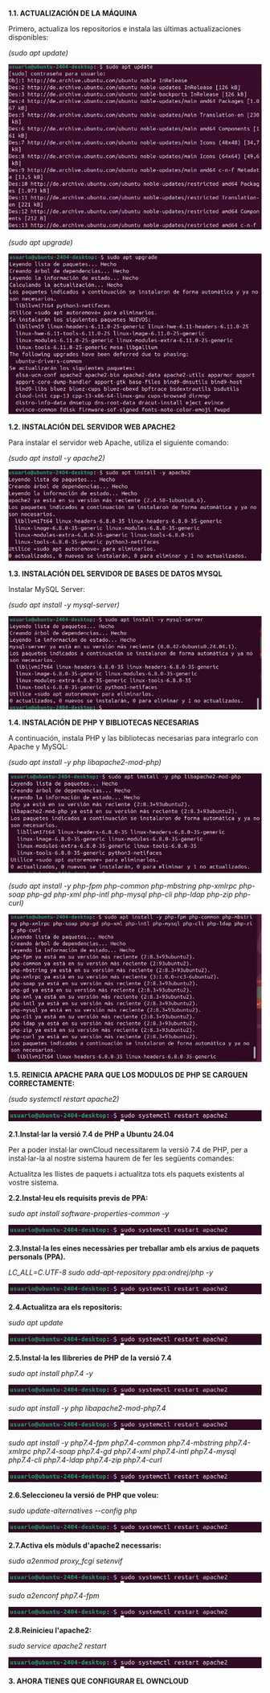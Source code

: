 **1.1. ACTUALIZACIÓN DE LA MÁQUINA**

Primero, actualiza los repositorios e instala las últimas actualizaciones disponibles:

*(sudo apt update)*

![INSTALACION](unnamed.png)


*(sudo apt upgrade)*

![INSTALACION](unnamed(1).png)


**1.2. INSTALACIÓN DEL SERVIDOR WEB APACHE2**

Para instalar el servidor web Apache, utiliza el siguiente comando:

*(sudo apt install -y apache2)*

![INSTALACION](unnamed(2).png)


**1.3. INSTALACIÓN DEL SERVIDOR DE BASES DE DATOS MYSQL**

Instalar MySQL Server:

*(sudo apt install -y mysql-server)*

![INSTALACION](unnamed(3).png)


**1.4. INSTALACIÓN DE PHP Y BIBLIOTECAS NECESARIAS**

A continuación, instala PHP y las bibliotecas necesarias para integrarlo con Apache y MySQL:

*(sudo apt install -y php libapache2-mod-php)*

![INSTALACION](unnamed(4).png)


*(sudo apt install -y php-fpm php-common php-mbstring php-xmlrpc php-soap php-gd php-xml php-intl php-mysql php-cli php-ldap php-zip php-curl)*

![INSTALACION](unnamed(5).png)


**1.5. REINICIA APACHE PARA QUE LOS MODULOS DE PHP SE CARGUEN CORRECTAMENTE:**

*(sudo systemctl restart apache2)*

![INSTALACION](foto7.png)



**2.1.Instal·lar la versió 7.4 de PHP a Ubuntu 24.04**

Per a poder instal·lar ownCloud necessitarem la versió 7.4 de PHP, per a instal·lar-la al nostre sistema haurem de fer les següents comandes:

Actualitza les llistes de paquets i actualitza tots els paquets existents al vostre sistema.

**2.2.Instal·leu els requisits previs de PPA:**

*sudo apt install software-properties-common -y*

![INSTALACION](foto7.png)


**2.3.Instal·la les eines necessàries per treballar amb els arxius de paquets personals (PPA).**

*LC_ALL=C.UTF-8 sudo add-apt-repository ppa:ondrej/php -y*

![INSTALACION](foto7.png)


**2.4.Actualitza ara els repositoris:**

*sudo apt update*

![INSTALACION](foto7.png)


**2.5.Instal·la les llibreries de PHP de la versió 7.4**

*sudo apt install php7.4 -y*

![INSTALACION](foto7.png)


*sudo apt install -y php libapache2-mod-php7.4*

![INSTALACION](foto7.png)


*sudo apt install -y php7.4-fpm php7.4-common php7.4-mbstring php7.4-xmlrpc php7.4-soap php7.4-gd php7.4-xml php7.4-intl php7.4-mysql php7.4-cli php7.4-ldap php7.4-zip php7.4-curl*

![INSTALACION](foto7.png)


**2.6.Seleccioneu la versió de PHP que voleu:**

*sudo update-alternatives --config php*

![INSTALACION](foto7.png)


**2.7.Activa els mòduls d'apache2 necessaris:**

*sudo a2enmod proxy_fcgi setenvif*

![INSTALACION](foto7.png)


*sudo a2enconf php7.4-fpm*

![INSTALACION](foto7.png)


**2.8.Reinicieu l'apache2:**

*sudo service apache2 restart*

![INSTALACION](foto7.png)


**3. AHORA TIENES QUE CONFIGURAR EL OWNCLOUD**

